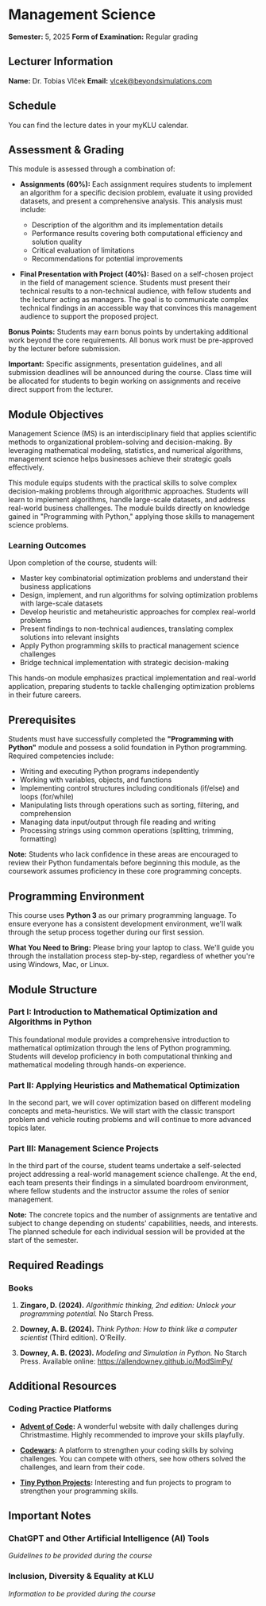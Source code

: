 # Management Science

**Semester:** 5, 2025
**Form of Examination:** Regular grading

## Lecturer Information

**Name:** Dr. Tobias Vlček
**Email:** vlcek@beyondsimulations.com

## Schedule

You can find the lecture dates in your myKLU calendar.

## Assessment & Grading

This module is assessed through a combination of:

- **Assignments (60%):** Each assignment requires students to implement an algorithm for a specific decision problem, evaluate it using provided datasets, and present a comprehensive analysis. This analysis must include:
  - Description of the algorithm and its implementation details
  - Performance results covering both computational efficiency and solution quality
  - Critical evaluation of limitations
  - Recommendations for potential improvements

- **Final Presentation with Project (40%):** Based on a self-chosen project in the field of management science. Students must present their technical results to a non-technical audience, with fellow students and the lecturer acting as managers. The goal is to communicate complex technical findings in an accessible way that convinces this management audience to support the proposed project.

**Bonus Points:** Students may earn bonus points by undertaking additional work beyond the core requirements. All bonus work must be pre-approved by the lecturer before submission.

**Important:** Specific assignments, presentation guidelines, and all submission deadlines will be announced during the course. Class time will be allocated for students to begin working on assignments and receive direct support from the lecturer.

## Module Objectives

Management Science (MS) is an interdisciplinary field that applies scientific methods to organizational problem-solving and decision-making. By leveraging mathematical modeling, statistics, and numerical algorithms, management science helps businesses achieve their strategic goals effectively.

This module equips students with the practical skills to solve complex decision-making problems through algorithmic approaches. Students will learn to implement algorithms, handle large-scale datasets, and address real-world business challenges. The module builds directly on knowledge gained in "Programming with Python," applying those skills to management science problems.

### Learning Outcomes

Upon completion of the course, students will:

- Master key combinatorial optimization problems and understand their business applications
- Design, implement, and run algorithms for solving optimization problems with large-scale datasets
- Develop heuristic and metaheuristic approaches for complex real-world problems
- Present findings to non-technical audiences, translating complex solutions into relevant insights
- Apply Python programming skills to practical management science challenges
- Bridge technical implementation with strategic decision-making

This hands-on module emphasizes practical implementation and real-world application, preparing students to tackle challenging optimization problems in their future careers.

## Prerequisites

Students must have successfully completed the **"Programming with Python"** module and possess a solid foundation in Python programming. Required competencies include:

- Writing and executing Python programs independently
- Working with variables, objects, and functions
- Implementing control structures including conditionals (if/else) and loops (for/while)
- Manipulating lists through operations such as sorting, filtering, and comprehension
- Managing data input/output through file reading and writing
- Processing strings using common operations (splitting, trimming, formatting)

**Note:** Students who lack confidence in these areas are encouraged to review their Python fundamentals before beginning this module, as the coursework assumes proficiency in these core programming concepts.

## Programming Environment

This course uses **Python 3** as our primary programming language. To ensure everyone has a consistent development environment, we'll walk through the setup process together during our first session.

**What You Need to Bring:** Please bring your laptop to class. We'll guide you through the installation process step-by-step, regardless of whether you're using Windows, Mac, or Linux.

## Module Structure

### Part I: Introduction to Mathematical Optimization and Algorithms in Python

This foundational module provides a comprehensive introduction to mathematical optimization through the lens of Python programming. Students will develop proficiency in both computational thinking and mathematical modeling through hands-on experience.

### Part II: Applying Heuristics and Mathematical Optimization

In the second part, we will cover optimization based on different modeling concepts and meta-heuristics. We will start with the classic transport problem and vehicle routing problems and will continue to more advanced topics later.

### Part III: Management Science Projects

In the third part of the course, student teams undertake a self-selected project addressing a real-world management science challenge. At the end, each team presents their findings in a simulated boardroom environment, where fellow students and the instructor assume the roles of senior management.

**Note:** The concrete topics and the number of assignments are tentative and subject to change depending on students' capabilities, needs, and interests. The planned schedule for each individual session will be provided at the start of the semester.

## Required Readings

### Books

1. **Zingaro, D. (2024).** *Algorithmic thinking, 2nd edition: Unlock your programming potential.* No Starch Press.

2. **Downey, A. B. (2024).** *Think Python: How to think like a computer scientist* (Third edition). O'Reilly.

3. **Downey, A. B. (2023).** *Modeling and Simulation in Python.* No Starch Press.
   Available online: https://allendowney.github.io/ModSimPy/

## Additional Resources

### Coding Practice Platforms

- **[Advent of Code](https://adventofcode.com/):** A wonderful website with daily challenges during Christmastime. Highly recommended to improve your skills playfully.

- **[Codewars](https://codewars.com/):** A platform to strengthen your coding skills by solving challenges. You can compete with others, see how others solved the challenges, and learn from their code.

- **[Tiny Python Projects](http://tinypythonprojects.com/):** Interesting and fun projects to program to strengthen your programming skills.

## Important Notes

### ChatGPT and Other Artificial Intelligence (AI) Tools

*Guidelines to be provided during the course*

### Inclusion, Diversity & Equality at KLU

*Information to be provided during the course*
